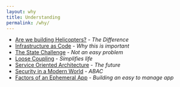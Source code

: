 ```yaml
---
layout: why
title: Understanding
permalink: /why/
---
```


* [Are we building Helicopters?](/why/helicopters/) - _The Difference_
* [Infrastructure as Code](/why/iac/) - _Why this is important_
* [The State Challenge](/why/state/) - _Not an easy problem_
* [Loose Coupling](/why/loose-coupling/) - _Simplifies life_
* [Service Oriented Architecture](/why/soa/) - _The future_
* [Security in a Modern World](/why/security/) - _ABAC_
* [Factors of an Ephemeral App](https://surfingthe.cloud/factors-of-an-ephemeral-app/) - _Building an easy to manage app_

